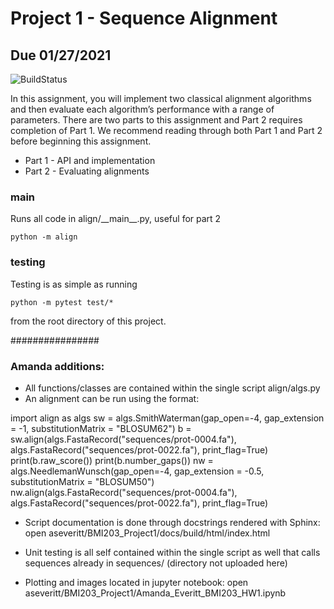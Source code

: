 # Project 1 - Sequence Alignment
## Due 01/27/2021

![BuildStatus](https://github.com/aseveritt/BMI203_Project1/workflows/HW1/badge.svg?event=push)

In this assignment, you will implement two classical alignment algorithms and then evaluate each algorithm’s performance with a range of parameters. There are two parts to this assignment and Part 2 requires completion of Part 1. We recommend reading through both Part 1 and Part 2 before beginning this assignment. 

* Part 1 - API and implementation
* Part 2 - Evaluating alignments

### main
Runs all code in align/\_\_main\_\_.py, useful for part 2
```
python -m align
```

### testing
Testing is as simple as running
```
python -m pytest test/*
```
from the root directory of this project.


################
### Amanda additions:

- All functions/classes are contained within the single script align/algs.py
- An alignment can be run using the format:

import align as algs
sw = algs.SmithWaterman(gap_open=-4, gap_extension = -1, substitutionMatrix = "BLOSUM62")
b = sw.align(algs.FastaRecord("sequences/prot-0004.fa"), algs.FastaRecord("sequences/prot-0022.fa"), print_flag=True)
print(b.raw_score())
print(b.number_gaps())
nw = algs.NeedlemanWunsch(gap_open=-4, gap_extension = -0.5, substitutionMatrix = "BLOSUM50")
nw.align(algs.FastaRecord("sequences/prot-0004.fa"), algs.FastaRecord("sequences/prot-0022.fa"), print_flag=True)


- Script documentation is done through docstrings rendered with Sphinx:
open aseveritt/BMI203_Project1/docs/build/html/index.html

- Unit testing is all self contained within the single script as well that calls sequences already in sequences/ (directory not uploaded here)

- Plotting and images located in jupyter notebook:
open aseveritt/BMI203_Project1/Amanda_Everitt_BMI203_HW1.ipynb



